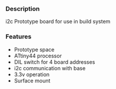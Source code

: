 ### Description

i2c Prototype board for use in build system

### Features

- Prototype space
- ATtiny44 processor
- DIL switch for 4 board addresses
- i2c communication with base
- 3.3v operation
- Surface mount